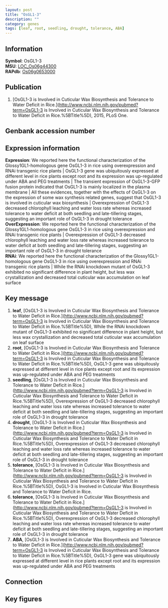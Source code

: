 ```yaml
---
layout: post
title: "OsGL1-3"
description: ""
category: genes
tags: [leaf, root, seedling, drought, tolerance, ABA]
---
```


## Information
__Symbol__: OsGL1-3  
__MSU__: [LOC_Os06g44300](http://rice.plantbiology.msu.edu/cgi-bin/ORF_infopage.cgi?orf=LOC_Os06g44300)  
__RAPdb__: [Os06g0653000](http://rapdb.dna.affrc.go.jp/viewer/gbrowse_details/irgsp1?name=Os06g0653000)  

## Publication
1. [OsGL1-3 is Involved in Cuticular Wax Biosynthesis and Tolerance to Water Deficit in Rice.](http://www.ncbi.nlm.nih.gov/pubmed?term=OsGL1-3 is Involved in Cuticular Wax Biosynthesis and Tolerance to Water Deficit in Rice.%5BTitle%5D), 2015, PLoS One.

## Genbank accession number

## Expression information
__Expression__: We reported here the functional characterization of the Glossy1GL1-homologous gene OsGL1-3 in rice using overexpression and RNAi transgenic rice plants |  OsGL1-3 gene was ubiquitously expressed at different level in rice plants except root and its expression was up-regulated under ABA and PEG treatments |  The transient expression of OsGL1-3-GFP fusion protein indicated that OsGL1-3 is mainly localized in the plasma membrane |  All these evidences, together with the effects of OsGL1-3 on the expression of some wax synthesis related genes, suggest that OsGL1-3 is involved in cuticular wax biosynthesis |  Overexpression of OsGL1-3 decreased chlorophyll leaching and water loss rate whereas increased tolerance to water deficit at both seedling and late-tillering stages, suggesting an important role of OsGL1-3 in drought tolerance  
__OverExpression__: We reported here the functional characterization of the Glossy1GL1-homologous gene OsGL1-3 in rice using overexpression and RNAi transgenic rice plants |  Overexpression of OsGL1-3 decreased chlorophyll leaching and water loss rate whereas increased tolerance to water deficit at both seedling and late-tillering stages, suggesting an important role of OsGL1-3 in drought tolerance  
__RNAi__: We reported here the functional characterization of the Glossy1GL1-homologous gene OsGL1-3 in rice using overexpression and RNAi transgenic rice plants |  While the RNAi knockdown mutant of OsGL1-3 exhibited no significant difference in plant height, but less wax crystallization and decreased total cuticular wax accumulation on leaf surface  

## Key message
1. __leaf__, [OsGL1-3 is Involved in Cuticular Wax Biosynthesis and Tolerance to Water Deficit in Rice.](http://www.ncbi.nlm.nih.gov/pubmed?term=OsGL1-3 is Involved in Cuticular Wax Biosynthesis and Tolerance to Water Deficit in Rice.%5BTitle%5D),  While the RNAi knockdown mutant of OsGL1-3 exhibited no significant difference in plant height, but less wax crystallization and decreased total cuticular wax accumulation on leaf surface
2. __root__, [OsGL1-3 is Involved in Cuticular Wax Biosynthesis and Tolerance to Water Deficit in Rice.](http://www.ncbi.nlm.nih.gov/pubmed?term=OsGL1-3 is Involved in Cuticular Wax Biosynthesis and Tolerance to Water Deficit in Rice.%5BTitle%5D),  OsGL1-3 gene was ubiquitously expressed at different level in rice plants except root and its expression was up-regulated under ABA and PEG treatments
3. __seedling__, [OsGL1-3 is Involved in Cuticular Wax Biosynthesis and Tolerance to Water Deficit in Rice.](http://www.ncbi.nlm.nih.gov/pubmed?term=OsGL1-3 is Involved in Cuticular Wax Biosynthesis and Tolerance to Water Deficit in Rice.%5BTitle%5D),  Overexpression of OsGL1-3 decreased chlorophyll leaching and water loss rate whereas increased tolerance to water deficit at both seedling and late-tillering stages, suggesting an important role of OsGL1-3 in drought tolerance
4. __drought__, [OsGL1-3 is Involved in Cuticular Wax Biosynthesis and Tolerance to Water Deficit in Rice.](http://www.ncbi.nlm.nih.gov/pubmed?term=OsGL1-3 is Involved in Cuticular Wax Biosynthesis and Tolerance to Water Deficit in Rice.%5BTitle%5D),  Overexpression of OsGL1-3 decreased chlorophyll leaching and water loss rate whereas increased tolerance to water deficit at both seedling and late-tillering stages, suggesting an important role of OsGL1-3 in drought tolerance
5. __tolerance__, [OsGL1-3 is Involved in Cuticular Wax Biosynthesis and Tolerance to Water Deficit in Rice.](http://www.ncbi.nlm.nih.gov/pubmed?term=OsGL1-3 is Involved in Cuticular Wax Biosynthesis and Tolerance to Water Deficit in Rice.%5BTitle%5D), OsGL1-3 is Involved in Cuticular Wax Biosynthesis and Tolerance to Water Deficit in Rice.
6. __tolerance__, [OsGL1-3 is Involved in Cuticular Wax Biosynthesis and Tolerance to Water Deficit in Rice.](http://www.ncbi.nlm.nih.gov/pubmed?term=OsGL1-3 is Involved in Cuticular Wax Biosynthesis and Tolerance to Water Deficit in Rice.%5BTitle%5D),  Overexpression of OsGL1-3 decreased chlorophyll leaching and water loss rate whereas increased tolerance to water deficit at both seedling and late-tillering stages, suggesting an important role of OsGL1-3 in drought tolerance
7. __ABA__, [OsGL1-3 is Involved in Cuticular Wax Biosynthesis and Tolerance to Water Deficit in Rice.](http://www.ncbi.nlm.nih.gov/pubmed?term=OsGL1-3 is Involved in Cuticular Wax Biosynthesis and Tolerance to Water Deficit in Rice.%5BTitle%5D),  OsGL1-3 gene was ubiquitously expressed at different level in rice plants except root and its expression was up-regulated under ABA and PEG treatments

## Connection

## Key figures


